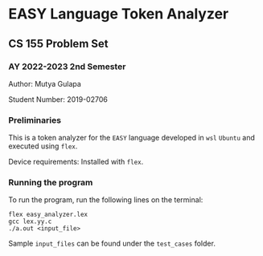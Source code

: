 # EASY Language Token Analyzer

## CS 155 Problem Set

### AY 2022-2023 2nd Semester

Author: Mutya Gulapa

Student Number: 2019-02706

### Preliminaries

This is a token analyzer for the `EASY` language developed in `wsl` `Ubuntu` and executed using `flex`.

Device requirements: Installed with `flex`.

### Running the program

To run the program, run the following lines on the terminal:

```
flex easy_analyzer.lex
gcc lex.yy.c
./a.out <input_file>
```

Sample `input_files` can be found under the `test_cases` folder.
